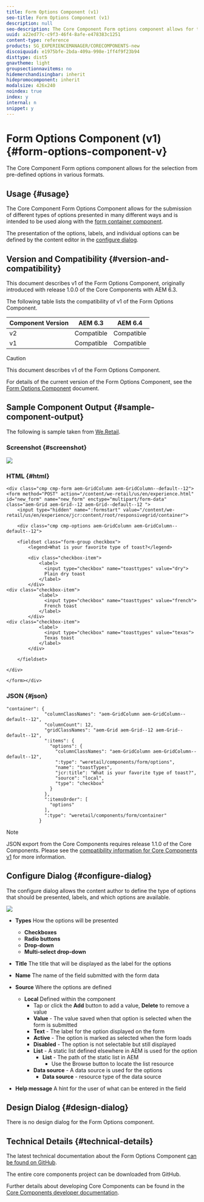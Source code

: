 ```yaml
---
title: Form Options Component (v1)
seo-title: Form Options Component (v1)
description: null
seo-description: The Core Component Form options component allows for the selection from pre-defined options in various formats.
uuid: a22ed77c-c9f3-46f4-8afe-e478383c1251
content-type: reference
products: SG_EXPERIENCEMANAGER/CORECOMPONENTS-new
discoiquuid: e1975bfe-2bda-409a-998e-1ff4f9f23b94
disttype: dist5
gnavtheme: light
groupsectionnavitems: no
hidemerchandisingbar: inherit
hidepromocomponent: inherit
modalsize: 426x240
noindex: true
index: y
internal: n
snippet: y
---
```


# Form Options Component (v1){#form-options-component-v}

The Core Component Form options component allows for the selection from pre-defined options in various formats.

## Usage {#usage}

The Core Component Form Options Component allows for the submission of different types of options presented in many different ways and is intended to be used along with the [form container component](form-container.md).

The presentation of the options, labels, and individual options can be defined by the content editor in the [configure dialog](form-options-v1.md#main-pars_title).

## Version and Compatibility {#version-and-compatibility}

This document describes v1 of the Form Options Component, originally introduced with release 1.0.0 of the Core Components with AEM 6.3.

The following table lists the compatibility of v1 of the Form Options Component.

|Component Version|AEM 6.3|AEM 6.4|
|--- |--- |--- |
|v2|Compatible|Compatible|
|v1|Compatible|Compatible|

>[!CAUTION]
>
>This document describes v1 of the Form Options Component.
>
>For details of the current version of the Form Options Component, see the [Form Options Component](form-options.md) document.

## Sample Component Output {#sample-component-output}

The following is sample taken from [We.Retail](https://helpx.adobe.com/experience-manager/6-3/sites/developing/using/we-retail.html).

### Screenshot {#screenshot}

![](assets/chlimage_1-89.png) 

### HTML {#html}

```
<div class="cmp cmp-form aem-GridColumn aem-GridColumn--default--12">
<form method="POST" action="/content/we-retail/us/en/experience.html" id="new_form" name="new_form" enctype="multipart/form-data" class="aem-Grid aem-Grid--12 aem-Grid--default--12 ">
    <input type="hidden" name=":formstart" value="/content/we-retail/us/en/experience/jcr:content/root/responsivegrid/container">
    
    <div class="cmp cmp-options aem-GridColumn aem-GridColumn--default--12">

    <fieldset class="form-group checkbox">
        <legend>What is your favorite type of toast?</legend>
        
        <div class="checkbox-item">
            <label>
              <input type="checkbox" name="toasttypes" value="dry">
              Plain dry toast
            </label>
        </div>
<div class="checkbox-item">
            <label>
              <input type="checkbox" name="toasttypes" value="french">
              French toast
            </label>
        </div>
<div class="checkbox-item">
            <label>
              <input type="checkbox" name="toasttypes" value="texas">
              Texas toast
            </label>
        </div>

    </fieldset>
    
</div>
    
</form></div>
```

### JSON {#json}

```
"container": {
              "columnClassNames": "aem-GridColumn aem-GridColumn--default--12",
              "columnCount": 12,
              "gridClassNames": "aem-Grid aem-Grid--12 aem-Grid--default--12",
              ":items": {
                "options": {
                  "columnClassNames": "aem-GridColumn aem-GridColumn--default--12",
                  ":type": "weretail/components/form/options",
                  "name": "toastTypes",
                  "jcr:title": "What is your favorite type of toast?",
                  "source": "local",
                  "type": "checkbox"
                }
              },
              ":itemsOrder": [
                "options"
              ],
              ":type": "weretail/components/form/container"
            }
```

>[!NOTE]
>
>JSON export from the Core Components requires release 1.1.0 of the Core Components. Please see the [compatibility information for Core Components v1](versions.md#main-pars_title_236368006) for more information.

## Configure Dialog {#configure-dialog}

The configure dialog allows the content author to define the type of options that should be presented, labels, and which options are available.

![](assets/chlimage_1-90.png)

* **Types**
  How the options will be presented

  * **Checkboxes**
  * **Radio buttons**
  * **Drop-down**
  * **Multi-select drop-down**

* **Title**
  The title that will be displayed as the label for the options
* **Name**
  The name of the field submitted with the form data
* **Source**
  Where the options are defined

  * **Local**
    Defined within the component
    * Tap or click the **Add** button to add a value, **Delete** to remove a value
    * **Value** - The value saved when that option is selected when the form is submitted
    * **Text** - The label for the option displayed on the form
    * **Active** - The option is marked as selected when the form loads
    * **Disabled** - The option is not selectable but still displayed
    * **List** - A static list defined elsewhere in AEM is used for the option
      * **List** - The path of the static list in AEM
        * Use the Browse button to locate the list resource
    * **Data source** - A data source is used for the options
      * **Data source** - resource type of the data source
* **Help message**
  A hint for the user of what can be entered in the field

## Design Dialog {#design-dialog}

There is no design dialog for the Form Options component.

## Technical Details {#technical-details}

The latest technical documentation about the Form Options Component [can be found on GitHub](https://github.com/adobe/aem-core-wcm-components/tree/master/content/src/content/jcr_root/apps/core/wcm/components/form/options/v1/options).

The entire core components project can be downloaded from GitHub.

Further details about developing Core Components can be found in the [Core Components developer documentation](developing.md). 
